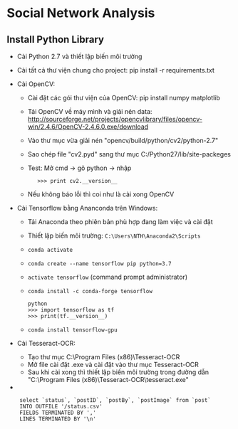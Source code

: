 # Social Network Analysis
## Install Python Library
+ Cài Python 2.7 và thiết lập biến môi trường
+ Cài tất cả thư viện chung cho project: pip install -r requirements.txt
+ Cài OpenCV:
	+ Cài đặt các gói thư viện của OpenCV: pip install numpy matplotlib
	+ Tải OpenCV về máy mình và giải nén data: http://sourceforge.net/projects/opencvlibrary/files/opencv-win/2.4.6/OpenCV-2.4.6.0.exe/download
	+ Vào thư mục vừa giải nén "opencv/build/python/cv2/python-2.7"
	+ Sao chép file "cv2.pyd" sang thư mục C:/Python27/lib/site-packeges
	+ Test: Mở cmd -> gõ python -> nhập 
		
		```>>> import cv2
		   >>> print cv2.__version__
		```
	+ Nếu không báo lỗi thì coi như là cài xong OpenCV
+ Cài Tensorflow bằng Ananconda trên Windows:
  + Tải Anaconda theo phiên bản phù hợp đang làm việc và cài đặt
  + Thiết lập biến môi trường: `C:\Users\NTH\Anaconda2\Scripts`
  + `conda activate`
  + `conda create --name tensorflow pip python=3.7`
  + `activate tensorflow` (command prompt administrator)
  + `conda install -c conda-forge tensorflow`
	  
	  ```
	  python
	  >>> import tensorflow as tf
	  >>> print(tf.__version__)
	  ```
  + `conda install tensorflow-gpu`
+ Cài Tesseract-OCR:
	+ Tạo thư mục C:\Program Files (x86)\Tesseract-OCR
	+ Mở file cài đặt .exe và cài đặt vào thư mục Tesseract-OCR
	+ Sau khi cài xong thì thiết lập biến môi trường trong đường dẫn "C:\Program Files (x86)\Tesseract-OCR\tesseract.exe"

+ 

```
	select `status`, `postID`, `postBy`, `postImage` from `post` 
	INTO OUTFILE '/status.csv' 
	FIELDS TERMINATED BY ',' 
	LINES TERMINATED BY '\n'
```
